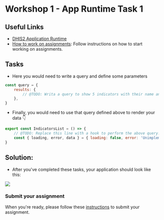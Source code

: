 # Workshop 1 - App Runtime Task 1

## Useful Links

* [DHIS2 Application Runtime](https://runtime.dhis2.nu/#/)
* [How to work on assignments](../../../resources/GET_STARTED.md#working-on-directories-that-contain-starter-code): Follow instructions on how to  start working on assignments. 


## Tasks 

* Here you would need to write a query and define some parameters 

```js
const query = {
    results: {
        // @TODO: Writa a query to show 5 indicators with their name and description
    },
}
```
* Finally, you would need to use that query defined above to render your data 👇 

```js
export const IndicatorsList = () => {
    // @TODO: Replace this line with a hook to perform the above query!
    const { loading, error, data } = { loading: false, error: 'Unimplemented', data: undefined } 
}
```
## Solution:

* After you've completed these tasks, your application should look like this:

![](./assets/new-app-login-success.png) 

### Submit your assignment 

When you're ready, please follow these [instructions](../../../resources/GET_STARTED.md#how-to-submit-assignments) to submit your assignment. 